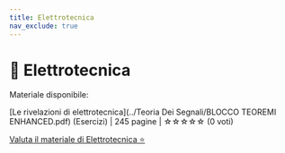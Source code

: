 ```yaml
---
title: Elettrotecnica
nav_exclude: true
---
```


# 📘 Elettrotecnica


Materiale disponibile:

[Le rivelazioni di elettrotecnica](../Teoria Dei Segnali/BLOCCO TEOREMI ENHANCED.pdf) (Esercizi) | 245 pagine | ☆☆☆☆☆ (0 voti)


[Valuta il materiale di Elettrotecnica ⭐](https://docs.google.com/forms/d/e/1FAIpQLSdtodu3VPHwG825FNluwVazuPSc_mzX1lgQC1v22RndIOVhaQ/viewform)
